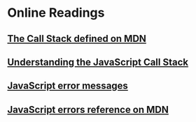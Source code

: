 # Online Readings

## [The Call Stack defined on MDN](https://developer.mozilla.org/en-US/docs/Glossary/Call_stack)

## [Understanding the JavaScript Call Stack](https://medium.freecodecamp.org/understanding-the-javascript-call-stack-861e41ae61d4)

## [JavaScript error messages](https://codeburst.io/javascript-error-messages-debugging-d23f84f0ae7c)

## [JavaScript errors reference on MDN](https://developer.mozilla.org/en-US/docs/Web/JavaScript/Reference/Errors)